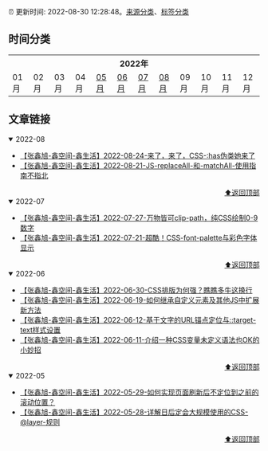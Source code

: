 :alarm_clock: 更新时间: 2022-08-30 12:28:48。[来源分类](./README.md)、[标签分类](./TAGS.md)

## 时间分类

<table>

<tr>
<th colspan="12">2022年</th>
</tr>
<tr>
<td>01月</td>
<td>02月</td>
<td>03月</td>
<td>04月</td>
<td><a href="#2022-05">05月</a></td>
<td><a href="#2022-06">06月</a></td>
<td><a href="#2022-07">07月</a></td>
<td><a href="#2022-08">08月</a></td>
<td>09月</td>
<td>10月</td>
<td>11月</td>
<td>12月</td>
</tr>

</table>

## 文章链接

<details open>
<summary id="2022-08">
 2022-08
</summary>


- [【张鑫旭-鑫空间-鑫生活】2022-08-24-来了，来了，CSS-:has伪类她来了](https://www.zhangxinxu.com/wordpress/2022/08/css-has-pseudo-class/) 
- [【张鑫旭-鑫空间-鑫生活】2022-08-21-JS-replaceAll-和-matchAll-使用指南不指北](https://www.zhangxinxu.com/wordpress/2022/08/js-replaceall-matchall/) 

<div align="right"><a href="#时间分类">⬆返回顶部</a></div>
</details>

<details open>
<summary id="2022-07">
 2022-07
</summary>


- [【张鑫旭-鑫空间-鑫生活】2022-07-27-万物皆可clip-path，纯CSS绘制0-9数字](https://www.zhangxinxu.com/wordpress/2022/07/clip-path-css-number/) 
- [【张鑫旭-鑫空间-鑫生活】2022-07-21-超酷！CSS-font-palette与彩色字体显示](https://www.zhangxinxu.com/wordpress/2022/07/css-font-palette/) 

<div align="right"><a href="#时间分类">⬆返回顶部</a></div>
</details>

<details open>
<summary id="2022-06">
 2022-06
</summary>


- [【张鑫旭-鑫空间-鑫生活】2022-06-30-CSS排版为何强？瞧瞧多牛这换行](https://www.zhangxinxu.com/wordpress/2022/06/css-line-break-word-wrap-all/) 
- [【张鑫旭-鑫空间-鑫生活】2022-06-19-如何继承自定义元素及其他JS中扩展新方法](https://www.zhangxinxu.com/wordpress/2022/06/js-extend-class-custom-elements/) 
- [【张鑫旭-鑫空间-鑫生活】2022-06-12-基于文字的URL锚点定位与::target-text样式设置](https://www.zhangxinxu.com/wordpress/2022/06/url-anchor-target-text/) 
- [【张鑫旭-鑫空间-鑫生活】2022-06-11-介绍一种CSS变量未定义语法也OK的小妙招](https://www.zhangxinxu.com/wordpress/2022/06/css-var-optional-empty-trick/) 

<div align="right"><a href="#时间分类">⬆返回顶部</a></div>
</details>

<details open>
<summary id="2022-05">
 2022-05
</summary>


- [【张鑫旭-鑫空间-鑫生活】2022-05-29-如何实现页面刷新后不定位到之前的滚动位置？](https://www.zhangxinxu.com/wordpress/2022/05/history-scrollrestoration/) 
- [【张鑫旭-鑫空间-鑫生活】2022-05-28-详解日后定会大规模使用的CSS-@layer-规则](https://www.zhangxinxu.com/wordpress/2022/05/css-layer-rule/) 

<div align="right"><a href="#时间分类">⬆返回顶部</a></div>
</details>


